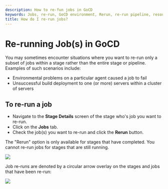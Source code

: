 ```yaml
---
description: How to re-fun jobs in GoCD
keywords: Jobs, re-run, GoCD environment, Rerun, re-run pipeline, resource
title: How do I re-run jobs?
---
```



# Re-running Job(s) in GoCD

You may sometimes encounter situations where you want to re-run only a subset of jobs within a stage rather than the entire stage or pipeline. Examples of such scenarios include:

-   Environmental problems on a particular agent caused a job to fail
-   Unsuccessful build deployment to one (or more) servers within a cluster of servers

## To re-run a job

-   Navigate to the **Stage Details** screen of the stage who's job you want to re-run.
-   Click on the **Jobs** tab.
-   Check the job(s) you want to re-run and click the **Rerun** button.

The "Rerun" option is only available for stages that have completed. You cannot re-run jobs for stages that are still running.

![](../images/stage_details_pre_job_rerun.png)

Job re-runs are denoted by a circular arrow overlay on the stages and jobs that have been re-run:

![](../images/stage_details_post_job_rerun.png)
